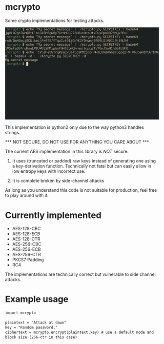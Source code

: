 # mcrypto

Some crypto implementations for testing attacks.

![Screenshot](screenshot.png)

This implementation is python2 only due to the way python3 handles
strings.

*** NOT SECURE, DO NOT USE FOR ANYTHING YOU CARE ABOUT ***

The current AES implementation in this library is *NOT* secure.

1. It uses (truncated or padded) raw keys instead of generating one
   using a key-derivation function. Technically not fatal but can
   easily allow in low entropy keys with incorrect use.

2. It is complete broken by side-channel attacks

As long as you understand this code is not suitable for production,
feel free to play around with it.

# Currently implemented

- AES-128-CBC
- AES-128-ECB
- AES-128-CTR
- AES-256-CBC
- AES-256-ECB
- AES-256-CTR
- PKCS7 Padding
- RC4

The implementations are technically correct but vulnerable to side
channel attacks.

# Example usage

    import mcrypto

    plaintext = "Attack at dawn"
    key = "Random password."
    ciphertext = mcrypto.encrypt(plaintext,key) # use a default mode and block size (256-ctr in this case)
